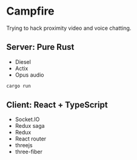 # Campfire

Trying to hack proximity video and voice chatting.

## Server: Pure Rust

* Diesel
* Actix
* Opus audio

```bash
cargo run
```

## Client: React + TypeScript

* Socket.IO
* Redux saga
* Redux
* React router
* threejs
* three-fiber
